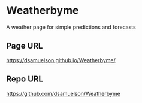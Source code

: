 # Weatherbyme
A weather page for simple predictions and forecasts

## Page URL
https://dsamuelson.github.io/Weatherbyme/

## Repo URL
https://github.com/dsamuelson/Weatherbyme


